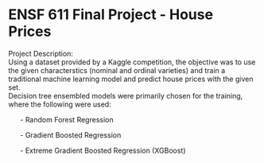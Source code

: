 # ENSF 611 Final Project - House Prices

Project Description:<br>
Using a dataset provided by a Kaggle competition, the objective was to use the given characterstics (nominal and ordinal varieties) and train a traditional machine learning model and predict house prices with the given set.<br>Decision tree ensembled models were primarily chosen for the training, where the following were used:<ul>- Random Forest Regression</ul><ul>- Gradient Boosted Regression</ul><ul>- Extreme Gradient Boosted Regression (XGBoost)</ul>
